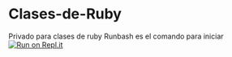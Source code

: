 # Clases-de-Ruby
Privado para clases de ruby
Runbash es el comando para iniciar 
[![Run on Repl.it](https://repl.it/badge/github/diegoariasunilibre/Clases-de-Ruby)](https://repl.it/github/diegoariasunilibre/Clases-de-Ruby)